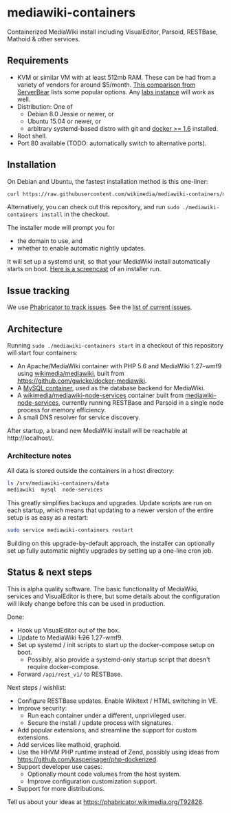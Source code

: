 # mediawiki-containers

Containerized MediaWiki install including VisualEditor, Parsoid, RESTBase,
Mathoid & other services.

## Requirements 

- KVM or similar VM with at least 512mb RAM. These can be had from a variety
    of vendors for around $5/month. [This comparison from
    ServerBear](http://serverbear.com/compare?Sort=BearScore&Order=desc&Server+Type=VPS&Monthly+Cost=-&HDD=-&RAM=500000000-&BearScore=-&Virtualization=KVM)
    lists some popular options. Any [labs
    instance](https://www.mediawiki.org/wiki/Wikimedia_Labs#Open_access) will
    work as well.
- Distribution: One of
    - Debian 8.0 Jessie or newer, or
    - Ubuntu 15.04 or newer, or
    - arbitrary systemd-based distro with git and [docker >=
        1.6](https://docs.docker.com/engine/installation/) installed.
- Root shell.
- Port 80 available (TODO: automatically switch to alternative ports).

## Installation

On Debian and Ubuntu, the fastest installation method is this one-liner:
```bash
curl https://raw.githubusercontent.com/wikimedia/mediawiki-containers/master/mediawiki-containers | sudo bash
```

Alternatively, you can check out this repository, and run `sudo
./mediawiki-containers install` in the checkout.

The installer mode will prompt you for
- the domain to use, and
- whether to enable automatic nightly updates.

It will set up a systemd unit, so that your MediaWiki install automatically
starts on boot. [Here is a
screencast](https://people.wikimedia.org/~gwicke/mediawiki-containers-install.ogv)
of an installer run.

## Issue tracking

We use [Phabricator to track
issues](https://phabricator.wikimedia.org/maniphest/task/create/?projects=PHID-PROJ-aww3pxjms7btyttwtz2r). See the [list of current issues](https://phabricator.wikimedia.org/maniphest/?project=PHID-PROJ-aww3pxjms7btyttwtz2r&statuses=open&group=none&order=newest#R).

## Architecture

Running `sudo ./mediawiki-containers start` in a checkout of this repository will
start four containers:

- An Apache/MediaWiki container with PHP 5.6 and MediaWiki 1.27-wmf9
    using [wikimedia/mediawiki](https://hub.docker.com/r/wikimedia/mediawiki/),
    built from https://github.com/gwicke/docker-mediawiki.
- A [MySQL container](https://hub.docker.com/_/mysql/), used as the database
    backend for MediaWiki.
- A
    [wikimedia/mediawiki-node-services](https://hub.docker.com/r/wikimedia/mediawiki-node-services/)
    container built from
    [mediawiki-node-services](https://github.com/gwicke/mediawiki-node-services),
    currently running RESTBase and Parsoid in a single node process for memory
    efficiency.
- A small DNS resolver for service discovery.

After startup, a brand new MediaWiki install will be reachable at
http://localhost/.

### Architecture notes

All data is stored outside the containers in a host directory:

```bash
ls /srv/mediawiki-containers/data
mediawiki  mysql  node-services
```

This greatly simplifies backups and upgrades. Update scripts are run on each
startup, which means that updating to a newer version of the entire setup is as
easy as a restart:

```bash
sudo service mediawiki-containers restart
```

Building on this upgrade-by-default approach, the installer can optionally set
up fully automatic nightly upgrades by setting up a one-line cron job.

## Status & next steps

This is alpha quality software. The basic functionality of MediaWiki, services
and VisualEditor is there, but some details about the configuration will
likely change before this can be used in production.

Done:

- Hook up VisualEditor out of the box.
- Update to MediaWiki ~~1.26~~ 1.27-wmf9.
- Set up systemd / init scripts to start up the docker-compose setup on boot.
  - Possibly, also provide a systemd-only startup script that doesn't require docker-compose.
- Forward `/api/rest_v1/` to RESTBase.


Next steps / wishlist:

- Configure RESTBase updates. Enable Wikitext / HTML switching in VE.
- Improve security:
    - Run each container under a different, unprivileged user.
    - Secure the install / update process with signatures.
- Add popular extensions, and streamline the support for custom extensions.
- Add services like mathoid, graphoid.
- Use the HHVM PHP runtime instead of Zend, possibly using ideas from https://github.com/kasperisager/php-dockerized.
- Support developer use cases:
    - Optionally mount code volumes from the host system.
    - Improve configuration customization support.
- Support for more distributions.

Tell us about your ideas at https://phabricator.wikimedia.org/T92826. 
